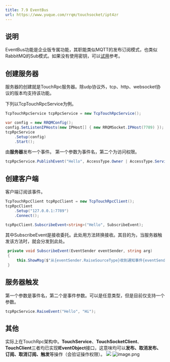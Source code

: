 ```yaml
---
title: 7.9 EventBus
url: https://www.yuque.com/rrqm/touchsocket/ipt4zr
---
```


<a name="jyzSl"></a>

## 说明

EventBus功能是企业版专属功能，其职能类似MQTT的发布订阅模式，也类似RabbitMQ的Sub模式。如果没有使用密钥，可以[试用](https://www.yuque.com/eo2w71/rrqm/80696720a95e415d94c87fa03642513d#Dfy2T)参考。 <a name="cmsde"></a>

## 创建服务器

服务器的创建就是TouchRpc服务器。除udp协议外，tcp、http、websocket协议的版本均支持该功能。

下列以TcpTouchRpcService为例。

```csharp
TcpTouchRpcService tcpRpcService = new TcpTouchRpcService();

var config = new RRQMConfig();
config.SetListenIPHosts(new IPHost[] { new RRQMSocket.IPHost(7789) });
tcpRpcService
    .Setup(config)
    .Start();

```

由**服务器**发布一个事件。
第一个参数为事件名，第二个为访问权限。

```csharp
tcpRpcService.PublishEvent("Hello", AccessType.Owner | AccessType.Service | AccessType.Everyone);
```

<a name="fesMG"></a>

## 创建客户端

客户端订阅该事件。

```csharp
TcpTouchRpcClient tcpRpcClient = new TcpTouchRpcClient();
tcpRpcClient
    .Setup("127.0.0.1:7789")
    .Connect();

tcpRpcClient.SubscribeEvent<string>("Hello", SubscribeEvent);

```

其中SubscribeEvent是接收委托。此处用方法转换接收。其目的为，当服务器触发该方法时，就会分发到此处。

```csharp
 private void SubscribeEvent(EventSender eventSender, string arg)
 {
     this.ShowMsg($"从{eventSender.RaiseSourceType}收到通知事件{eventSender.EventName}，信息：{arg}");
 }
```

<a name="lwUT0"></a>

## 服务器触发

第一个参数是事件名，第二个是事件参数。可以是任意类型，但是目前仅支持一个参数。

```csharp
tcpRpcService.RaiseEvent("Hello", "Hi");
```

<a name="cLPrt"></a>

## 其他

实际上在TouchRpc架构中。**TouchService**、**TouchSocketClient**、**TouchClient**三者均已实现**IEventObject**接口，这意味均可以**发布、取消发布、订阅、取消订阅、触发**等操作（会验证操作权限）。
![](..\assets\ipt4zr\1656125796657-d3d28d45-0fc2-4ceb-b2d5-1ba1e6ba56ea.jpeg)
![image.png](..\assets\ipt4zr\1656125936432-3891584f-608c-4ccd-94bc-4f6caed9205c.png)
